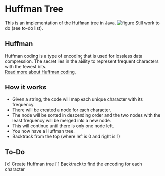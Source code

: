 # Huffman Tree
This is an implementation of the Huffman tree in Java. 
![figure](https://inst.eecs.berkeley.edu/~cs61a/fa15/extra/extra01/assets/huf.png "Huffman tree fig")
Still work to do (see to-do list). 

## Huffman
Huffman coding is a type of encoding that is used for lossless data compression. The secret lies in the ability to represent frequent characters with the fewest bits.  
[Read more about Huffman coding.](https://en.wikipedia.org/wiki/Huffman_coding) 

## How it works
* Given a string, the code will map each unique character with its frequency. 
* There will be created a node for each character. 
* The node will be sorted in descending order and the two nodes with the least frequency will be merged into a new node. 
* This will continue until there is only one node left. 
* You now have a Huffman tree.
* Backtrack from the top (where left is 0 and right is 1) 

## To-Do
[x] Create Huffman tree
[ ] Backtrack to find the encoding for each character